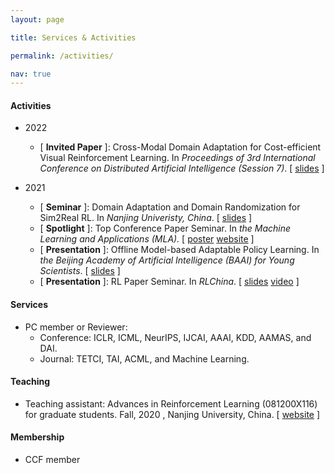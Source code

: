 ```yaml
---
layout: page

title: Services & Activities

permalink: /activities/

nav: true
---
```

#### Activities

- 2022

  - [ **Invited Paper** ]:
    Cross-Modal Domain Adaptation for Cost-efficient Visual Reinforcement Learning.
    In *Proceedings of 3rd International Conference on Distributed Artificial Intelligence (Session 7)*. [ [slides](../assets/slides/CODAS-20mins.pdf) ]
- 2021

  - [ **Seminar** ]:
    Domain Adaptation and Domain Randomization for Sim2Real RL.
    In *Nanjing Univeristy, China*. [ [slides](../assets/slides/Domain-Adaptation-and-Domain-Randomization-for-Sim2Real-RL.pdf) ]
  - [ **Spotlight** ]:
    Top Conference Paper Seminar.
    In *the Machine Learning and Applications (MLA).* [ [poster](../assets/poster/maple-mla.pdf) [website](http://parnec.nuaa.edu.cn/mla21/?a8Yh71HlwcgR=1647489465697#/home) ]
  - [ **Presentation** ]:
    Offline Model-based Adaptable Policy Learning.
    In *the Beijing Academy of Artificial Intelligence (BAAI) for Young Scientists*. [ [slides](../assets/slides/MAPLE-baai-15mins.pdf) ]
  - [ **Presentation** ]:
    RL Paper Seminar.
    In *RLChina*. [ [slides](../assets/slides/MAPLE-baai-15mins.pdf) [video](https://www.bilibili.com/video/BV1EF411q752?from=search&seid=2441940403593061439&spm_id_from=333.337.0.0) ]

#### Services

- PC member or Reviewer: 
  - Conference: ICLR, ICML, NeurIPS, IJCAI, AAAI, KDD, AAMAS, and DAI.
  - Journal: TETCI, TAI, ACML, and Machine Learning.

#### Teaching

- Teaching assistant:  Advances in  Reinforcement Learning (081200X116) for graduate students. Fall, 2020 , Nanjing University, China. [ [website](https://www.lamda.nju.edu.cn/introRL/?AspxAutoDetectCookieSupport=1) ]

#### Membership

- CCF member
